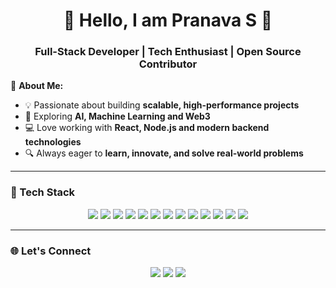 
<h1 align="center">👋 Hello, I am Pranava S 🚀</h1>  
<h3 align="center">Full-Stack Developer | Tech Enthusiast | Open Source Contributor</h3>  

🌟 **About Me:**  
- 💡 Passionate about building **scalable, high-performance projects**  
- 🚀 Exploring **AI, Machine Learning and Web3**  
- 💻 Love working with **React, Node.js and modern backend technologies**  
- 🔍 Always eager to **learn, innovate, and solve real-world problems**  

---

### 🚀 Tech Stack  
<p align="center">
  <img src="https://img.shields.io/badge/-JavaScript-F7DF1E?style=flat&logo=javascript&logoColor=black" />
  <img src="https://img.shields.io/badge/-CSS3-1572B6?style=flat&logo=css3&logoColor=white" />
  <img src="https://img.shields.io/badge/-C-A8B9CC?style=flat&logo=c&logoColor=black" />
  <img src="https://img.shields.io/badge/-C++-00599C?style=flat&logo=c%2B%2B&logoColor=white" />
  <img src="https://img.shields.io/badge/-Python-3776AB?style=flat&logo=python&logoColor=white" />
  <img src="https://img.shields.io/badge/-Java-007396?style=flat&logo=java&logoColor=white" />
  <img src="https://img.shields.io/badge/-React-61DAFB?style=flat&logo=react&logoColor=white" />
  <img src="https://img.shields.io/badge/-Next.js-000000?style=flat&logo=next.js" />
  <img src="https://img.shields.io/badge/-Node.js-339933?style=flat&logo=node.js&logoColor=white" />
  <img src="https://img.shields.io/badge/-Express.js-000000?style=flat&logo=express&logoColor=white" />
  <img src="https://img.shields.io/badge/-MongoDB-47A248?style=flat&logo=mongodb&logoColor=white" />
  <img src="https://img.shields.io/badge/-PostgreSQL-336791?style=flat&logo=postgresql&logoColor=white" />
  <img src="https://img.shields.io/badge/-AWS-232F3E?style=flat&logo=amazon-aws" />
</p>

---

### 🌐 Let's Connect  
<p align="center">
  <a href="[YourLinkedInURL](https://www.linkedin.com/in/pranav-s-345929247/)"><img src="https://img.shields.io/badge/-LinkedIn-blue?style=flat&logo=linkedin" /></a>
  <a href="YourPortfolioURL"><img src="https://img.shields.io/badge/-Portfolio-red?style=flat&logo=web" /></a>
  <a href="mailto:psholla04@gmail.com"><img src="https://img.shields.io/badge/-Email-yellow?style=flat&logo=gmail" /></a>
</p>
